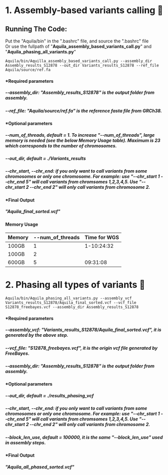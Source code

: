 # 1. Assembly-based variants calling :milky_way:

## Running The Code:
Put the "Aquila/bin" in the ".bashrc" file, and source the ".bashrc" file <br />
Or use the fullpath of "**Aquila_assembly_based_variants_call.py**" and "**Aquila_phasing_all_variants.py**"

```
Aquila/bin/Aquilla_assembly_based_variants_call.py --assembly_dir Assembly_results_S12878 --out_dir Variants_results_S12878 --ref_file Aquila/source/ref.fa 
```
#### *Required parameters
##### --assembly_dir: "Assembly_results_S12878" is the output folder from assembly.
##### --ref_file: "Aquila/source/ref.fa" is the reference fasta file from GRCh38.

#### *Optional parameters
#####  --num_of_threads, default = 1. To increase "--num_of_threads", large memory is needed (see the below Memory Usage table). Maximum is 23 which corresponds to the number of chromosomes.  
#####  --out_dir, default = ./Variants_results

##### --chr_start, --chr_end: if you only want to call variants from some chromosomes or only one chromosome. For example: use "--chr_start 1 --chr_end 5"  will call variants from chromsomes 1,2,3,4,5. Use "--chr_start 2 --chr_end 2" will only call variants from chromosome 2. 

#### *Final Output
##### "Aquila_final_sorted.vcf"

#### Memory Usage
| Memory| --num_of_threads | Time for WGS |
| --- | --- | --- | 
| 100GB | 1 |1-10:24:32 |
| 100GB | 2 | |
| 600GB | 5 | 09:31:08 |

# 2. Phasing all types of variants  :eagle:

```
Aquila/bin/Aquila_phasing_all_variants.py --assembly_vcf Variants_results_S12878/Aquila_final_sorted.vcf --vcf_file S12878_freebayes.vcf --assembly_dir Assembly_results_S12878
```
#### *Required parameters
##### --assembly_vcf: "Variants_results_S12878/Aquila_final_sorted.vcf", it is generated by the above step.
##### --vcf_file: "S12878_freebayes.vcf", it is the origin vcf file generated by FreeBayes. 
##### --assembly_dir: "Assembly_results_S12878" is the output folder from assembly.

#### *Optional parameters
#####  --out_dir, default = ./results_phasing_vcf

##### --chr_start, --chr_end: if you only want to call variants from some chromosomes or only one chromosome. For example: use "--chr_start 1 --chr_end 5"  will call variants from chromsomes 1,2,3,4,5. Use "--chr_start 2 --chr_end 2" will only call variants from chromosome 2. 

#####  --block_len_use, default = 100000, it is the same "--block_len_use" used in assembly steps. 

#### *Final Output
##### "Aquila_all_phased_sorted.vcf"
